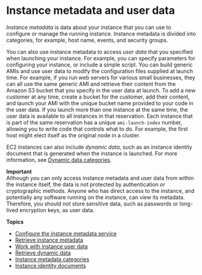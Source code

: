 # Instance metadata and user data<a name="ec2-instance-metadata"></a>

*Instance metadata* is data about your instance that you can use to configure or manage the running instance\. Instance metadata is divided into categories, for example, host name, events, and security groups\.

You can also use instance metadata to access *user data* that you specified when launching your instance\. For example, you can specify parameters for configuring your instance, or include a simple script\. You can build generic AMIs and use user data to modify the configuration files supplied at launch time\. For example, if you run web servers for various small businesses, they can all use the same generic AMI and retrieve their content from the Amazon S3 bucket that you specify in the user data at launch\. To add a new customer at any time, create a bucket for the customer, add their content, and launch your AMI with the unique bucket name provided to your code in the user data\. If you launch more than one instance at the same time, the user data is available to all instances in that reservation\. Each instance that is part of the same reservation has a unique `ami-launch-index` number, allowing you to write code that controls what to do\. For example, the first host might elect itself as the original node in a cluster\. 

EC2 instances can also include *dynamic data*, such as an instance identity document that is generated when the instance is launched\. For more information, see [Dynamic data categories](instancedata-data-categories.md#dynamic-data-categories)\.

**Important**  
Although you can only access instance metadata and user data from within the instance itself, the data is not protected by authentication or cryptographic methods\. Anyone who has direct access to the instance, and potentially any software running on the instance, can view its metadata\. Therefore, you should not store sensitive data, such as passwords or long\-lived encryption keys, as user data\.

**Topics**
+ [Configure the instance metadata service](configuring-instance-metadata-service.md)
+ [Retrieve instance metadata](instancedata-data-retrieval.md)
+ [Work with instance user data](instancedata-add-user-data.md)
+ [Retrieve dynamic data](instancedata-dynamic-data-retrieval.md)
+ [Instance metadata categories](instancedata-data-categories.md)
+ [Instance identity documents](instance-identity-documents.md)